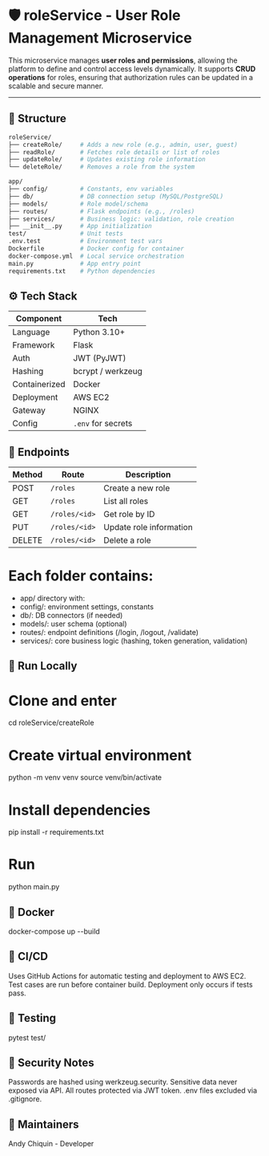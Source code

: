 # 🛡️ roleService - User Role Management Microservice

This microservice manages **user roles and permissions**, allowing the platform to define and control access levels dynamically. It supports **CRUD operations** for roles, ensuring that authorization rules can be updated in a scalable and secure manner.

---

## 🧩 Structure

```bash
roleService/
├── createRole/     # Adds a new role (e.g., admin, user, guest)
├── readRole/       # Fetches role details or list of roles
├── updateRole/     # Updates existing role information
└── deleteRole/     # Removes a role from the system
```

```bash
app/
├── config/         # Constants, env variables
├── db/             # DB connection setup (MySQL/PostgreSQL)
├── models/         # Role model/schema
├── routes/         # Flask endpoints (e.g., /roles)
├── services/       # Business logic: validation, role creation
├── __init__.py     # App initialization
test/               # Unit tests
.env.test           # Environment test vars
Dockerfile          # Docker config for container
docker-compose.yml  # Local service orchestration
main.py             # App entry point
requirements.txt    # Python dependencies
```
## ⚙️ Tech Stack
| Component     | Tech               |
| ------------- | ------------------ |
| Language      | Python 3.10+       |
| Framework     | Flask              |
| Auth          | JWT (PyJWT)        |
| Hashing       | bcrypt / werkzeug  |
| Containerized | Docker             |
| Deployment    | AWS EC2            |
| Gateway       | NGINX              |
| Config        | `.env` for secrets |

## 📡 Endpoints
| Method | Route         | Description             |
| ------ | ------------- | ----------------------- |
| POST   | `/roles`      | Create a new role       |
| GET    | `/roles`      | List all roles          |
| GET    | `/roles/<id>` | Get role by ID          |
| PUT    | `/roles/<id>` | Update role information |
| DELETE | `/roles/<id>` | Delete a role           |



# Each folder contains:

- app/ directory with:
- config/: environment settings, constants
- db/: DB connectors (if needed)
- models/: user schema (optional)
- routes/: endpoint definitions (/login, /logout, /validate)
- services/: core business logic (hashing, token generation, validation)


## 🚀 Run Locally
# Clone and enter
cd roleService/createRole

# Create virtual environment
python -m venv venv
source venv/bin/activate

# Install dependencies
pip install -r requirements.txt

# Run
python main.py

## 🐳 Docker
docker-compose up --build

## 🔄 CI/CD
Uses GitHub Actions for automatic testing and deployment to AWS EC2.
Test cases are run before container build.
Deployment only occurs if tests pass.

## 🧪 Testing
pytest test/

## 🔐 Security Notes
Passwords are hashed using werkzeug.security.
Sensitive data never exposed via API.
All routes protected via JWT token.
.env files excluded via .gitignore.

## 🧠 Maintainers
Andy Chiquin - Developer 